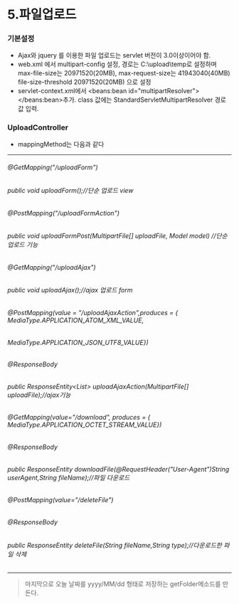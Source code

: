 # 5.파일업로드

### 기본설정

- Ajax와 jquery 를 이용한 파일 업로드는 servlet 버전이 3.0이상이어야 함.
- web.xml 에서 multipart-config 설정, 경로는 C:\\upload\\temp로 설정하며 max-file-size는 20971520(20MB), max-request-size는 41943040(40MB) file-size-threshold 20971520(20MB)
으로 설정
- servlet-context.xml에서 <beans:bean id="multipartResolver"></beans:bean>추가.
class 값에는 StandardServletMultipartResolver 경로값 입력.

### UploadController

- mappingMethod는 다음과 같다

********************************************
###### @GetMapping("/uploadForm")
######	public void uploadForm();//단순 업로드 view
###### @PostMapping("/uploadFormAction")
######	public void uploadFormPost(MultipartFile[] uploadFile, Model model) //단순 업로드 기능
######
###### @GetMapping("/uploadAjax")
######	public void uploadAjax();//ajax 업로드 form
###### @PostMapping(value = "/uploadAjaxAction",produces = { MediaType.APPLICATION_ATOM_XML_VALUE,
###### MediaType.APPLICATION_JSON_UTF8_VALUE})
######	@ResponseBody
######	public ResponseEntity<List<AttachFileDTO>> uploadAjaxAction(MultipartFile[] uploadFile);//ajax기능
######
######	@GetMapping(value="/download", produces = { MediaType.APPLICATION_OCTET_STREAM_VALUE})
######	@ResponseBody
######	public ResponseEntity<Resource> downloadFile(@RequestHeader("User-Agent")String userAgent,String fileName);//파일 다운로드
######
###### @PostMapping(value="/deleteFile")
######	@ResponseBody
######	public ResponseEntity<String> deleteFile(String fileName,String type);//다운로드한 파일 삭제
********************************************
> 마지막으로 오늘 날짜를 yyyy/MM/dd 형태로 저장하는 getFolder메소드를 만든다.

